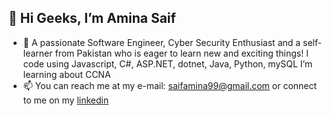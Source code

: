 ## 👋 Hi Geeks, I’m Amina Saif
- 👀 A passionate Software Engineer, Cyber Security Enthusiast and a self-learner from Pakistan who is eager to learn new and exciting things!
 I code using Javascript, C#, ASP.NET, dotnet, Java, Python, mySQL
 I’m learning about CCNA
- 📫 You can reach me at my e-mail: saifamina99@gmail.com or connect to me on my [linkedin](https://www.linkedin.com/in/amina-saif) 
